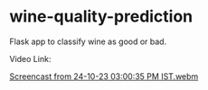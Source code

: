 # wine-quality-prediction
Flask app to classify wine as good or bad.

Video Link: 

[Screencast from 24-10-23 03:00:35 PM IST.webm](https://github.com/akaisky07/wine-quality-prediction/assets/104855741/e4d1b596-be6b-4faf-a518-b9d853962304)
